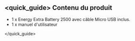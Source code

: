 ## <quick_guide> Contenu du produit

- 1 x Energy Extra Battery 2500 avec câble Micro USB inclus.
- 1 x manuel d'utilisateur


</quick_guide>
